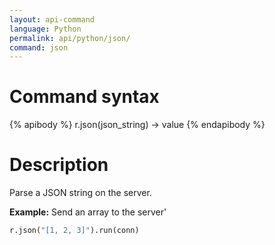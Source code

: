 ```yaml
---
layout: api-command
language: Python
permalink: api/python/json/
command: json
---
```


# Command syntax #

{% apibody %}
r.json(json_string) &rarr; value
{% endapibody %}

# Description #

Parse a JSON string on the server.

__Example:__ Send an array to the server'

```py
r.json("[1, 2, 3]").run(conn)
```
